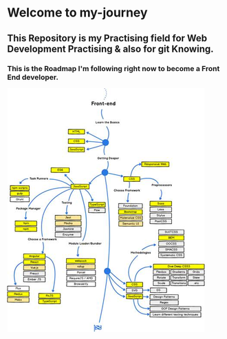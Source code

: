 # Welcome to my-journey
## This  Repository is my Practising field for Web Development Practising & also for git Knowing.

### This is the Roadmap I'm following right now to become a Front End developer.

![](image/front-end.jpg)
